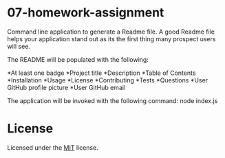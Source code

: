 # 07-homework-assignment

  Command line application to generate a Readme file. A good Readme file helps your application stand out as its the first thing many prospect users will see.

The README will be populated with the following:

  *At least one badge
  *Project title
  *Description
  *Table of Contents
  *Installation
  *Usage
  *License
  *Contributing
  *Tests
  *Questions
  *User GitHub profile picture
  *User GitHub email
    
    
The application will be invoked with the following command: node index.js

# License

Licensed under the [MIT](https://github.com/johncosper/07-homework-assignment/blob/master/License.txt) license.
